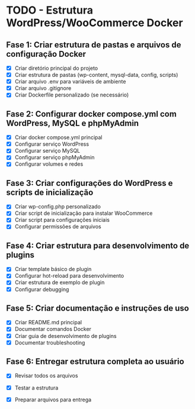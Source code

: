 # TODO - Estrutura WordPress/WooCommerce Docker

## Fase 1: Criar estrutura de pastas e arquivos de configuração Docker
- [x] Criar diretório principal do projeto
- [x] Criar estrutura de pastas (wp-content, mysql-data, config, scripts)
- [x] Criar arquivo .env para variáveis de ambiente
- [x] Criar arquivo .gitignore
- [x] Criar Dockerfile personalizado (se necessário)

## Fase 2: Configurar docker compose.yml com WordPress, MySQL e phpMyAdmin
- [x] Criar docker compose.yml principal
- [x] Configurar serviço WordPress
- [x] Configurar serviço MySQL
- [x] Configurar serviço phpMyAdmin
- [x] Configurar volumes e redes

## Fase 3: Criar configurações do WordPress e scripts de inicialização
- [x] Criar wp-config.php personalizado
- [x] Criar script de inicialização para instalar WooCommerce
- [x] Criar script para configurações iniciais
- [x] Configurar permissões de arquivos

## Fase 4: Criar estrutura para desenvolvimento de plugins
- [x] Criar template básico de plugin
- [x] Configurar hot-reload para desenvolvimento
- [x] Criar estrutura de exemplo de plugin
- [x] Configurar debugging

## Fase 5: Criar documentação e instruções de uso
- [x] Criar README.md principal
- [x] Documentar comandos Docker
- [x] Criar guia de desenvolvimento de plugins
- [x] Documentar troubleshooting

## Fase 6: Entregar estrutura completa ao usuário
- [x] Revisar todos os arquivos
- [x] Testar a estrutura
- [x] Preparar arquivos para entrega

